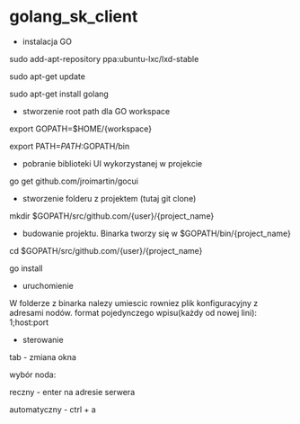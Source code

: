 # golang_sk_client
 - instalacja GO
 
sudo add-apt-repository ppa:ubuntu-lxc/lxd-stable

sudo apt-get update

sudo apt-get install golang

 - stworzenie root path dla GO workspace

export GOPATH=$HOME/{workspace}

export PATH=$PATH:$GOPATH/bin


 - pobranie biblioteki UI wykorzystanej w projekcie

go get github.com/jroimartin/gocui


 - stworzenie folderu z projektem (tutaj git clone)

mkdir $GOPATH/src/github.com/{user}/{project_name}

 - budowanie projektu. Binarka tworzy się w $GOPATH/bin/{project_name}
 
 
cd  $GOPATH/src/github.com/{user}/{project_name}

go install


- uruchomienie

W folderze z binarka nalezy umiescic rowniez plik konfiguracyjny z adresami nodów. format pojedynczego wpisu(każdy od nowej lini): 1;host:port

- sterowanie

tab - zmiana okna

wybór noda:

reczny - enter na adresie serwera

automatyczny - ctrl + a
